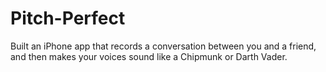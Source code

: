 # Pitch-Perfect
Built an iPhone app that records a conversation between you and a friend, and then makes your voices sound like a Chipmunk or Darth Vader.
